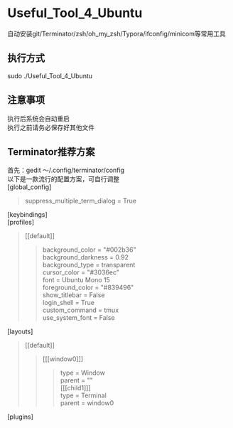 # Useful_Tool_4_Ubuntu
自动安装git/Terminator/zsh/oh_my_zsh/Typora/ifconfig/minicom等常用工具

## 执行方式
sudo ./Useful_Tool_4_Ubuntu

## 注意事项
执行后系统会自动重启<br>
执行之前请务必保存好其他文件<br>

## Terminator推荐方案
首先：gedit ～/.config/terminator/config<br>
以下是一款流行的配置方案，可自行调整<br>
[global_config]<br>
>suppress_multiple_term_dialog = True<br>

[keybindings]<br>
[profiles]<br>
>  [[default]]<br>
>>    background_color = "#002b36"<br>
>>    background_darkness = 0.92<br>
>>    background_type = transparent<br>
>>    cursor_color = "#3036ec"<br>
>>    font = Ubuntu Mono 15<br>
>>    foreground_color = "#839496"<br>
>>    show_titlebar = False<br>
>>    login_shell = True<br>
>>    custom_command = tmux<br>
>>    use_system_font = False<br>

[layouts]<br>
> [[default]]<br>
>>    [[[window0]]]<br>
>>>    type = Window<br>
>>>    parent = ""<br>
>>    [[[child1]]]<br>
>>>    type = Terminal<br>
>>>   parent = window0<br>

[plugins]<br>
